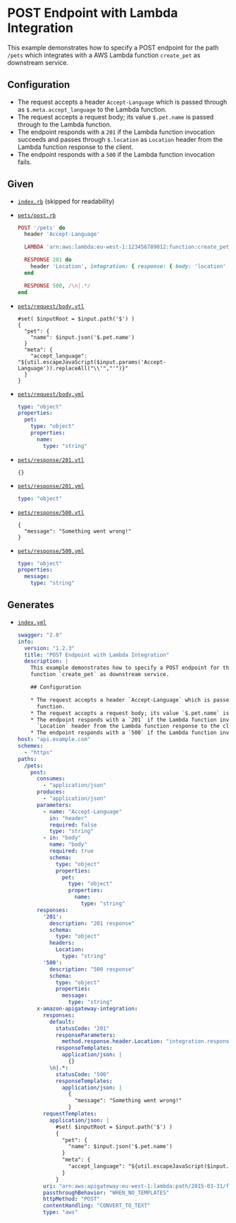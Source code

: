 # POST Endpoint with Lambda Integration

This example demonstrates how to specify a POST endpoint for the path `/pets` which integrates with a AWS Lambda
function `create_pet` as downstream service.

## Configuration

* The request accepts a header `Accept-Language` which is passed through as `$.meta.accept_language` to the Lambda
  function.
* The request accepts a request body; its value `$.pet.name` is passed through to the Lambda function.
* The endpoint responds with a `201` if the Lambda function invocation succeeds and passes through `$.location` as
  `Location` header from the Lambda function response to the client.
* The endpoint responds with a `500` if the Lambda function invocation fails.

## Given

* [`index.rb`](index.rb) (skipped for readability)

* [`pets/post.rb`](pets/post.rb)

  ```rb
  POST '/pets' do
    header 'Accept-Language'
  
    LAMBDA 'arn:aws:lambda:eu-west-1:123456789012:function:create_pet'
  
    RESPONSE 201 do
      header 'Location', integration: { response: { body: 'location' } }
    end
  
    RESPONSE 500, /\n|.*/
  end
  ```

* [`pets/request/body.vtl`](pets/request/body.vtl)

  ```vtl
  #set( $inputRoot = $input.path('$') )
  {
    "pet": {
      "name": $input.json('$.pet.name')
    }
    "meta": {
      "accept_language": "${util.escapeJavaScript($input.params('Accept-Language')).replaceAll("\\'","'")}"
    }
  }
  ```

* [`pets/request/body.yml`](pets/request/body.yml)

  ```yml
  type: "object"
  properties:
    pet:
      type: "object"
      properties:
        name:
          type: "string"
  ```

* [`pets/response/201.vtl`](pets/response/201.vtl)

  ```vtl
  {}
  ```

* [`pets/response/201.yml`](pets/response/201.yml)

  ```yml
  type: "object"
  ```

* [`pets/response/500.vtl`](pets/response/500.vtl)

  ```vtl
  {
    "message": "Something went wrong!"
  }
  ```

* [`pets/response/500.yml`](pets/response/500.yml)

  ```yml
  type: "object"
  properties:
    message:
      type: "string"
  ```

## Generates

* [`index.yml`](index.yml)

  ```yml
  swagger: "2.0"
  info:
    version: "1.2.3"
    title: "POST Endpoint with Lambda Integration"
    description: |
      This example demonstrates how to specify a POST endpoint for the path `/pets` which integrates with a AWS Lambda
      function `create_pet` as downstream service.
  
      ## Configuration
  
      * The request accepts a header `Accept-Language` which is passed through as `$.meta.accept_language` to the Lambda
        function.
      * The request accepts a request body; its value `$.pet.name` is passed through to the Lambda function.
      * The endpoint responds with a `201` if the Lambda function invocation succeeds and passes through `$.location` as
        `Location` header from the Lambda function response to the client.
      * The endpoint responds with a `500` if the Lambda function invocation fails.
  host: "api.example.com"
  schemes:
    - "https"
  paths:
    /pets:
      post:
        consumes:
          - "application/json"
        produces:
          - "application/json"
        parameters:
          - name: "Accept-Language"
            in: "header"
            required: false
            type: "string"
          - in: "body"
            name: "body"
            required: true
            schema:
              type: "object"
              properties:
                pet:
                  type: "object"
                  properties:
                    name:
                      type: "string"
        responses:
          '201':
            description: "201 response"
            schema:
              type: "object"
            headers:
              Location:
                type: "string"
          '500':
            description: "500 response"
            schema:
              type: "object"
              properties:
                message:
                  type: "string"
        x-amazon-apigateway-integration:
          responses:
            default:
              statusCode: "201"
              responseParameters:
                method.response.header.Location: "integration.response.body.location"
              responseTemplates:
                application/json: |
                  {}
            \n|.*:
              statusCode: "500"
              responseTemplates:
                application/json: |
                  {
                    "message": "Something went wrong!"
                  }
          requestTemplates:
            application/json: |
              #set( $inputRoot = $input.path('$') )
              {
                "pet": {
                  "name": $input.json('$.pet.name')
                }
                "meta": {
                  "accept_language": "${util.escapeJavaScript($input.params('Accept-Language')).replaceAll("\\'","'")}"
                }
              }
          uri: "arn:aws:apigateway:eu-west-1:lambda:path/2015-03-31/functions/arn:aws:lambda:eu-west-1:123456789012:function:create_pet/invocations"
          passthroughBehavior: "WHEN_NO_TEMPLATES"
          httpMethod: "POST"
          contentHandling: "CONVERT_TO_TEXT"
          type: "aws"
  ```

